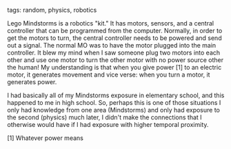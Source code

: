 tags: random, physics, robotics

Lego Mindstorms is a robotics "kit." It has motors, sensors, and a central controller that can be programmed from the computer. Normally, in order to get the motors to turn, the central controller needs to be powered and send out a signal. The normal MO was to have the motor plugged into the main controller. It blew my mind when I saw someone plug two motors into each other and use one motor to turn the other motor with no power source other the human! My understanding is that when you give power [1] to an electric motor, it generates movement and vice verse: when you turn a motor, it generates power.

I had basically all of my Mindstorms exposure in elementary school, and this happened to me in high school. So, perhaps this is one of those situations I only had knowledge from one area (Mindstorms) and only had exposure to the second (physics) much later, I didn't make the connections that I otherwise would have if I had exposure with higher temporal proximity.

[1] Whatever power means
